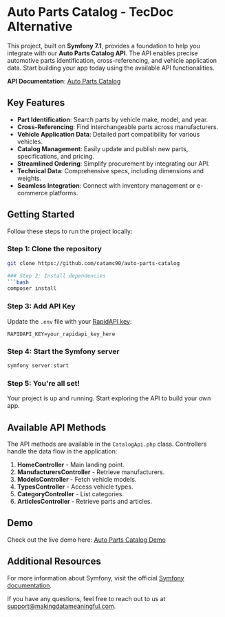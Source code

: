 # Auto Parts Catalog - TecDoc Alternative

This project, built on **Symfony 7.1**, provides a foundation to help you integrate with our **Auto Parts Catalog API**. The API enables precise automotive parts identification, cross-referencing, and vehicle application data. Start building your app today using the available API functionalities.

**API Documentation**: [Auto Parts Catalog](https://rapidapi.com/makingdatameaningful/api/auto-parts-catalog)

## Key Features
- **Part Identification**: Search parts by vehicle make, model, and year.
- **Cross-Referencing**: Find interchangeable parts across manufacturers.
- **Vehicle Application Data**: Detailed part compatibility for various vehicles.
- **Catalog Management**: Easily update and publish new parts, specifications, and pricing.
- **Streamlined Ordering**: Simplify procurement by integrating our API.
- **Technical Data**: Comprehensive specs, including dimensions and weights.
- **Seamless Integration**: Connect with inventory management or e-commerce platforms.

## Getting Started

Follow these steps to run the project locally:

### Step 1: Clone the repository
```bash
git clone https://github.com/catamc90/auto-parts-catalog

### Step 2: Install dependencies
```bash
composer install
```

### Step 3: Add API Key
Update the `.env` file with your [RapidAPI key](https://rapidapi.com/makingdatameaningful/api/auto-parts-catalog):
```
RAPIDAPI_KEY=your_rapidapi_key_here
```

### Step 4: Start the Symfony server
```bash
symfony server:start
```

### Step 5: You're all set!
Your project is up and running. Start exploring the API to build your own app.

## Available API Methods

The API methods are available in the `CatalogApi.php` class. Controllers handle the data flow in the application:

1. **HomeController** - Main landing point.
2. **ManufacturersController** - Retrieve manufacturers.
3. **ModelsController** - Fetch vehicle models.
4. **TypesController** - Access vehicle types.
5. **CategoryController** - List categories.
6. **ArticlesController** - Retrieve parts and articles.

## Demo

Check out the live demo here: [Auto Parts Catalog Demo](http://auto-parts-catalog.makingdatameaningful.com/)

## Additional Resources

For more information about Symfony, visit the official [Symfony documentation](https://symfony.com/doc/current/setup.html).

If you have any questions, feel free to reach out to us at support@makingdatameaningful.com.

